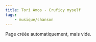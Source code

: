 ```yaml
---
title: Tori Amos - Cruficy myself
tags:
    - musique/chanson
---
```


Page créée automatiquement, mais vide.
